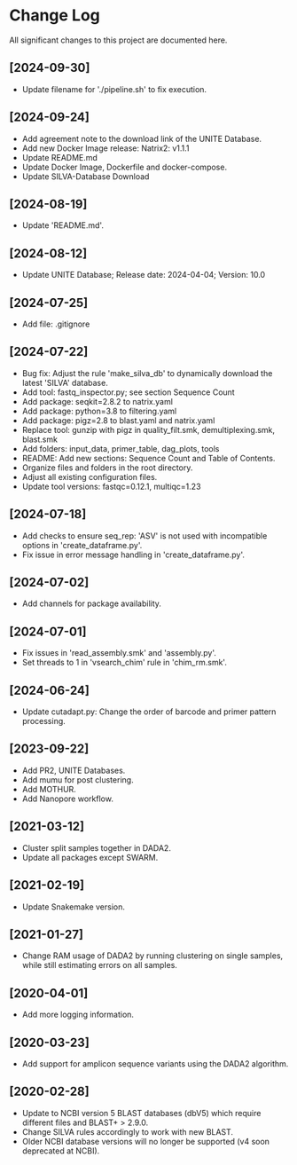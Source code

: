 # Change Log
All significant changes to this project are documented here.

## [2024-09-30]
- Update filename for './pipeline.sh' to fix execution.

## [2024-09-24]
- Add agreement note to the download link of the UNITE Database.
- Add new Docker Image release: Natrix2: v1.1.1
- Update README.md
- Update Docker Image, Dockerfile and docker-compose.
- Update SILVA-Database Download

## [2024-08-19]
- Update 'README.md'.

## [2024-08-12]
- Update UNITE Database; Release date: 2024-04-04; Version: 10.0

## [2024-07-25]
- Add file: .gitignore

## [2024-07-22]
- Bug fix: Adjust the rule 'make_silva_db' to dynamically download the latest 'SILVA' database.
- Add tool: fastq_inspector.py; see section Sequence Count
- Add package: seqkit=2.8.2 to natrix.yaml
- Add package: python=3.8 to filtering.yaml
- Add package: pigz=2.8 to blast.yaml and natrix.yaml
- Replace tool: gunzip with pigz in quality_filt.smk, demultiplexing.smk, blast.smk
- Add folders: input_data, primer_table, dag_plots, tools
- README: Add new sections: Sequence Count and Table of Contents.
- Organize files and folders in the root directory.
- Adjust all existing configuration files.
- Update tool versions: fastqc=0.12.1, multiqc=1.23

## [2024-07-18]
- Add checks to ensure seq_rep: 'ASV' is not used with incompatible options in 'create_dataframe.py'.
- Fix issue in error message handling in 'create_dataframe.py'.

## [2024-07-02]
- Add channels for package availability.

## [2024-07-01]
- Fix issues in 'read_assembly.smk' and 'assembly.py'.
- Set threads to 1 in 'vsearch_chim' rule in 'chim_rm.smk'.

## [2024-06-24]
- Update cutadapt.py: Change the order of barcode and primer pattern processing.

## [2023-09-22]
- Add PR2, UNITE Databases.
- Add mumu for post clustering.
- Add MOTHUR.
- Add Nanopore workflow.

## [2021-03-12]
- Cluster split samples together in DADA2.
- Update all packages except SWARM.

## [2021-02-19]
- Update Snakemake version.

## [2021-01-27]
- Change RAM usage of DADA2 by running clustering on single samples, while still estimating errors on all samples.

## [2020-04-01]
- Add more logging information.

## [2020-03-23]
- Add support for amplicon sequence variants using the DADA2 algorithm.

## [2020-02-28]
- Update to NCBI version 5 BLAST databases (dbV5) which require different files and BLAST+ > 2.9.0.
- Change SILVA rules accordingly to work with new BLAST.
- Older NCBI database versions will no longer be supported (v4 soon deprecated at NCBI).